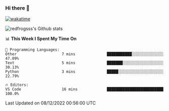 ### Hi there 👋

[![wakatime](https://wakatime.com/badge/user/2cbd8003-b8b8-4565-92d7-ad9c23ff1846.svg)](https://wakatime.com/@2cbd8003-b8b8-4565-92d7-ad9c23ff1846)

<img src="https://github-readme-stats.vercel.app/api?username=redfrogsss&show_icons=true" alt="redfrogsss's Github stats"></img>

<!--START_SECTION:waka-->
📊 **This Week I Spent My Time On** 

```text
💬 Programming Languages: 
Other                    7 mins              ███████████░░░░░░░░░░░░░░   47.09% 
Text                     5 mins              ███████░░░░░░░░░░░░░░░░░░   30.13% 
Python                   3 mins              █████░░░░░░░░░░░░░░░░░░░░   22.79%

🔥 Editors: 
VS Code                  16 mins             █████████████████████████   100.0%

```


 Last Updated on 08/12/2022 00:56:00 UTC
<!--END_SECTION:waka-->

